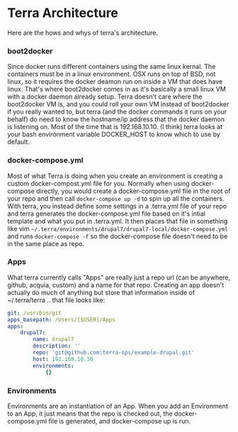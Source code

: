 Terra Architecture
====================

Here are the hows and whys of terra's architecture.

### boot2docker
Since docker runs different containers using the same linux kernal. The containers must be in a linux environment. OSX runs on top of BSD, not linux, so it requires the docker deamon run on inside a VM that does have linux. That's where boot2docker comes in as it's basically a small linux VM with a docker daemon already setup. Terra doesn't care where the boot2docker VM is, and you could roll your own VM instead of boot2docker if you really wanted to, but terra (and the docker commands it runs on your behalf) do need to know the hostname/ip address that the docker daemon is listening on. Most of the time that is 192.168.10.10. (I think) terra looks at your bash environment variable DOCKER_HOST to know which to use by default.

### docker-compose.yml
Most of what Terra is doing when you create an environment is creating a custom docker-compost.yml file for you. Normally when using docker-compose directly, you would create a docker-compose.yml file in the root of your repo and then call `docker-compose up -d` to spin up all the containers. With terra, you instead define some settings in a .terra.yml file of your repo and terra generates the docker-compose.yml file based on it's intial template and what you put in .terra.yml. It then places that file in something like vim `~/.terra/environments/drupal7/drupal7-local/docker-compose.yml` and runs `docker-compose -f` so the docker-compose file doesn't need to be in the same place as repo.

### Apps
What terra currently calls "Apps" are really just a repo url (can be anywhere, github, acquia, custom) and a name for that repo. Creating an app doesn't actually do much of anything but store that information inside of ~/.terra/terra .. that file looks like:

```Yaml
git: /usr/bin/git
apps_basepath: /Users/[$USER]/Apps
apps:
    drupal7:
        name: drupal7
        description: ''
        repo: 'git@github.com:terra-ops/example-drupal.git'
        host: 192.168.10.10
        environments:
            {}
```

### Environments
Environments are an instantiation of an App. When you add an Environment to an App, it just means that the repo is checked out, the docker-compose.yml file is generated, and docker-compose up is run.


